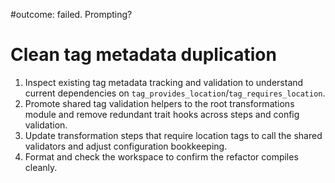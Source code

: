 #outcome: failed. Prompting?
# Clean tag metadata duplication

1. Inspect existing tag metadata tracking and validation to understand current dependencies on `tag_provides_location`/`tag_requires_location`.
2. Promote shared tag validation helpers to the root transformations module and remove redundant trait hooks across steps and config validation.
3. Update transformation steps that require location tags to call the shared validators and adjust configuration bookkeeping.
4. Format and check the workspace to confirm the refactor compiles cleanly.

